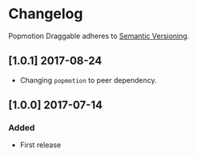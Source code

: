 # Changelog

Popmotion Draggable adheres to [Semantic Versioning](http://semver.org/).

## [1.0.1] 2017-08-24

- Changing `popmotion` to peer dependency.

## [1.0.0] 2017-07-14

### Added
- First release

